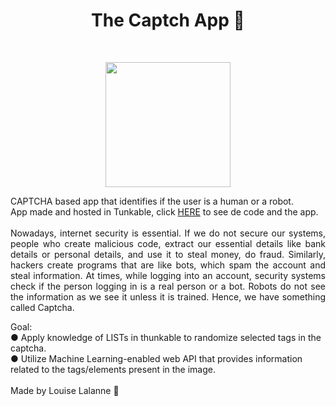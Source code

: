 <h1 align="center">The Captch App 🤖</h1>
</br>

<p align="center">
<img src="https://user-images.githubusercontent.com/100588945/164335726-3d369193-e8c1-4685-8fb2-8f5be9e019f4.gif" width="200">
</p>

<p align="justify">CAPTCHA based app that identifies if the user is a human  or a robot.
</br>
App made and hosted in Tunkable, click <a href="https://x.thunkable.com/copy/9d265ef05910527db079e50fa45889d3">HERE</a> to see de code and the app.
</br>
</br>
Nowadays, internet security is essential. If we do not secure our systems, people who create malicious code,
extract our essential details like bank details or personal details, and use it to steal money, do fraud.
Similarly, hackers create programs that are like bots, which spam the account and steal information.
At times, while logging into an account, security systems check if the person logging in is a real person or a bot.
Robots do not see the information as we see it unless it is trained. Hence, we have something called Captcha.
</br>

Goal: </br>
● Apply knowledge of LISTs in thunkable to randomize selected tags in the captcha.</br>
● Utilize Machine Learning-enabled web API that provides information related to the tags/elements present in the image.</br>
</br>
Made by Louise Lalanne 💙
</p>
